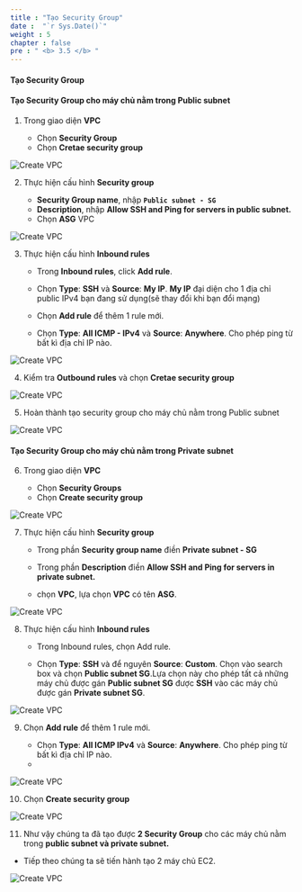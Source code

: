 ```yaml
---
title : "Tạo Security Group"
date :  "`r Sys.Date()`" 
weight : 5 
chapter : false
pre : " <b> 3.5 </b> "
---
```


#### Tạo Security Group

#### Tạo Security Group cho máy chủ nằm trong Public subnet

1. Trong giao diện **VPC**

   - Chọn **Security Group**
   - Chọn **Cretae security group**

![Create VPC](/hugo-ses/images/5/0001.png?featherlight=false&width=90pc)


2. Thực hiện cấu hình **Security group**

   - **Security Group name**, nhập **```Public subnet - SG```**
   - **Description**, nhập **Allow SSH and Ping for servers in public subnet.**
   - Chọn **ASG** VPC 

![Create VPC](/hugo-ses/images/5/0002.png?featherlight=false&width=90pc)

3. Thực hiện cấu hình **Inbound rules**

   - Trong **Inbound rules**, click **Add rule**.

   - Chọn **Type**: **SSH** và **Source**: **My IP**. **My IP** đại diện cho 1 địa chỉ public IPv4 bạn đang sử dụng(sẽ thay đổi khi bạn đổi mạng)

   - Chọn  **Add rule** để thêm 1 rule mới.

   - Chọn **Type**: **All ICMP - IPv4** và **Source**: **Anywhere**. Cho phép ping từ bất kì địa chỉ IP nào.

![Create VPC](/hugo-ses/images/5/0003.png?featherlight=false&width=90pc)

4. Kiểm tra **Outbound rules** và chọn **Cretae security group**

![Create VPC](/hugo-ses/images/5/0004.png?featherlight=false&width=90pc)

5. Hoàn thành tạo security group cho máy chủ nằm trong Public subnet

![Create VPC](/hugo-ses/images/5/0005.png?featherlight=false&width=90pc)

#### Tạo Security Group cho máy chủ nằm trong Private subnet

6. Trong giao diện **VPC**

   - Chọn **Security Groups**
   - Chọn **Create security group**

![Create VPC](/hugo-ses/images/5/0006.png?featherlight=false&width=90pc)

7. Thực hiện cấu hình **Security group**

   - Trong phần **Security group name** điền **Private subnet - SG**

   - Trong phần **Description** điền **Allow SSH and Ping for servers in private subnet.**

   - chọn **VPC**, lựa chọn **VPC** có tên **ASG**.

![Create VPC](/hugo-ses/images/5/0007.png?featherlight=false&width=90pc)

8. Thực hiện cấu hình **Inbound rules**

   - Trong Inbound rules, chọn  Add rule.

   - Chọn **Type**: **SSH** và để nguyên **Source**: **Custom**. Chọn  vào search box và chọn **Public subnet SG**.Lựa chọn này cho phép tất cả những máy chủ được gán **Public subnet SG** được **SSH** vào các máy chủ được gán **Private subnet SG**.

![Create VPC](/hugo-ses/images/5/0008.png?featherlight=false&width=90pc)

9. Chọn **Add rule** để thêm 1 rule mới.

   - Chọn **Type**: **All ICMP IPv4** và **Source**: **Anywhere**. Cho phép ping từ bất kì địa chỉ IP nào.
   - 
![Create VPC](/hugo-ses/images/5/0009.png?featherlight=false&width=90pc)

10.  Chọn **Create security group**


![Create VPC](/hugo-ses/images/5/00010.png?featherlight=false&width=90pc)

11.  Như vậy chúng ta đã tạo được **2 Security Group** cho các máy chủ nằm trong **public subnet và private subnet.**

   - Tiếp theo chúng ta sẽ tiến hành tạo 2 máy chủ EC2.

![Create VPC](/hugo-ses/images/5/00011.png?featherlight=false&width=90pc)